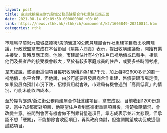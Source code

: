 ```yaml
---
layout: post
title: 韋志成稱業主對九龍城公務員建屋合作社重建反應正面
date: 2021-08-14 09:09:50.000000000 +08:00
link: https://news.rthk.hk/rthk/ch/component/k2/1605849-20210814.htm
categories: rthk
---
```


市建局早前就九龍城盛德街/馬頭涌道的公務員建屋合作社重建項目發出收購建議，行政總監韋志成在本台節目《星期六問責》表示，提出收購建議後，開始有業主接受，暫時反應正面。他說，市建局估計有4分1住戶已補地價或已轉手，相信他們及長者戶的接受機會較大；至於有較多家庭成員的住戶，或要多些時間考慮。

韋志成說，盛德街這個項目每呎收購價約為1萬7千元，加上每呎2600多元的劃一補地價，水平合理，但他說，由於可能要與發展商合作重建，售價要跟市場定價，如果發展商預計市況下跌，招標費用就會跌，市建局有機會遇到「高買低賣」的情況，可能未能收回成本。

至於靠背壟道/浙江街公務員建屋合作社重建項目，韋志成說，目前收到1200份意見，當中7成都反對項目，他期望住戶看到盛德街重建項目後，清楚收購情況，會改變主意。被問到會否有機會做不到靠背壟道項目，韋志成表示並非太悲觀，但承認不想「硬闖」，不能排除會收回項目，再與政府商討，但強調期望成功促成這個試點項目。
